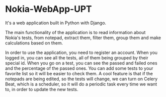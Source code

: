 # Nokia-WebApp-UPT

It's a web application built in Python with Django.

The main functionality of the application is to read information about Nokia's tests, from notepad, extract them, filter them, group them and make calculations based on them.

In order to use the application, you need to register an account. When you logged in, you can see all the tests, all of them being grouped by their special id. When you go on a test, you can see the passed and failed ones and the percentage of the passed ones. You can add some tests to your favorite list so it will be easier to check them.
A cool feature is that if the notepads are being edited, so the tests will change, we can turn on Celery Beat, which is a scheduler, so it will do a periodic task every time we want to, in order to update the new tests.

